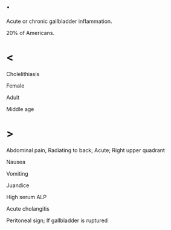 # .

Acute or chronic gallbladder inflammation.

20% of Americans.

# <

Cholelithiasis

Female

Adult

Middle age

# >

Abdominal pain, Radiating to back; Acute; Right upper quadrant

Nausea

Vomiting

Juandice

High serum ALP

Acute cholangitis

Peritoneal sign; If gallbladder is ruptured
